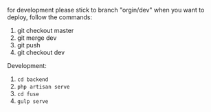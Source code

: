 for development
please stick to branch "orgin/dev"
when you want to deploy, follow the commands:
1. git checkout master
2. git merge dev
3. git push
4. git checkout dev

Development:
1. `cd backend`
2. `php artisan serve`
3. `cd fuse`
4. `gulp serve`